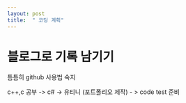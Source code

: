 ```yaml
---
layout: post
title:  " 코딩 계획"
---
```


# 블로그로 기록 남기기

틈틈히 github 사용법 숙지


 c++,c 공부 -> c# -> 유티니 (포트폴리오 제작) - > code test 준비

